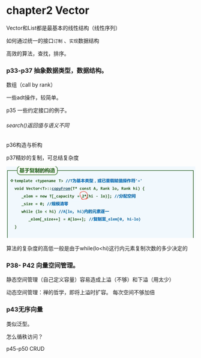 # chapter2  Vector

Vector和List都是最基本的线性结构（线性序列）

如何通过统一的接口`订制` 、`实现`数据结构

高效的算法，查找，排序。

### p33-p37 抽象数据类型，数据结构。

数组（call by rank）

一些adt操作，较简单。

p35 一些约定接口的例子。

###### search()返回值与语义不同

p36构造与析构

p37精妙的复制，可总结复杂度

![image-20191223143340771](https://github.com/zhanghqq11/freestyle/raw/master/image/02_1.png)

算法的复杂度的高低一般是由于while(lo<hi)这行内元素复制次数的多少决定的

### P38- P42  向量空间管理。

静态空间管理（自己定义容量）容易造成上溢（不够）和下溢（用太少）

动态空间管理：禅的哲学，即将上溢时扩容。 每次空间不够加倍

### p43无序向量

类似泛型。

怎么循秩访问？

p45-p50 CRUD

